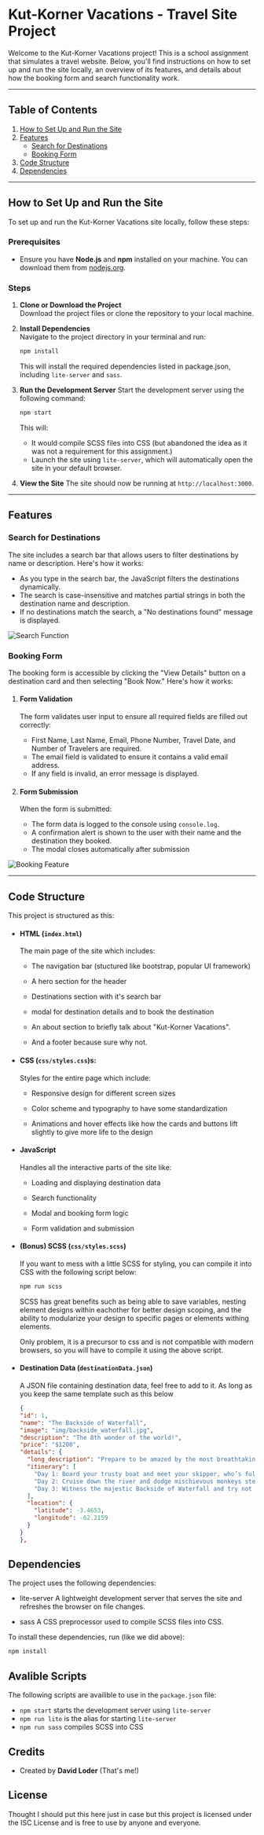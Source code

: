 # Kut-Korner Vacations - Travel Site Project

Welcome to the Kut-Korner Vacations project! This is a school assignment that simulates a travel website. Below, you'll find instructions on how to set up and run the site locally, an overview of its features, and details about how the booking form and search functionality work.

---

## Table of Contents

1. [How to Set Up and Run the Site](#how-to-set-up-and-run-the-site)
2. [Features](#features)
   - [Search for Destinations](#search-for-destinations)
   - [Booking Form](#booking-form)
3. [Code Structure](#code-structure)
4. [Dependencies](#dependencies)

---

## How to Set Up and Run the Site

To set up and run the Kut-Korner Vacations site locally, follow these steps:

### Prerequisites

- Ensure you have **Node.js** and **npm** installed on your machine. You can download them from [nodejs.org](https://nodejs.org/).

### Steps

1. **Clone or Download the Project**  
   Download the project files or clone the repository to your local machine.

2. **Install Dependencies**  
   Navigate to the project directory in your terminal and run:

   ```bash
   npm install
   ```

   This will install the required dependencies listed in package.json, including `lite-server` and `sass`.

3. **Run the Development Server**
   Start the development server using the following command:

   ```bash
   npm start
   ```

   This will:

   - It would compile SCSS files into CSS (but abandoned the idea as it was not a requirement for this assignment.)
   - Launch the site using `lite-server`, which will automatically open the site in your default browser.

4. **View the Site**
   The site should now be running at `http://localhost:3000`.

---

## Features

### Search for Destinations

The site includes a search bar that allows users to filter destinations by name or description. Here's how it works:

- As you type in the search bar, the JavaScript filters the destinations dynamically.
- The search is case-insensitive and matches partial strings in both the destination name and description.
- If no destinations match the search, a "No destinations found" message is displayed.

![Search Function](./img/searchfunction.gif)

### Booking Form

The booking form is accessible by clicking the "View Details" button on a destination card and then selecting "Book Now." Here's how it works:

1. #### Form Validation

   The form validates user input to ensure all required fields are filled out correctly:

   - First Name, Last Name, Email, Phone Number, Travel Date, and Number of Travelers are required.
   - The email field is validated to ensure it contains a valid email address.
   - If any field is invalid, an error message is displayed.

2. #### Form Submission
   When the form is submitted:
   - The form data is logged to the console using `console.log`.
   - A confirmation alert is shown to the user with their name and the destination they booked.
   - The modal closes automatically after submission

![Booking Feature](./img/bookingfeature.gif)

---

## Code Structure

This project is structured as this:

- #### HTML (`index.html`)

  The main page of the site which includes:

  - The navigation bar (stuctured like bootstrap, popular UI framework)

  - A hero section for the header

  - Destinations section with it's search bar

  - modal for destination details and to book the destination

  - An about section to briefly talk about "Kut-Korner Vacations".

  - And a footer because sure why not.

- #### CSS (`css/styles.css`)s:

  Styles for the entire page which include:

  - Responsive design for different screen sizes

  - Color scheme and typography to have some standardization

  - Animations and hover effects like how the cards and buttons lift slightly to give more life to the design

- #### JavaScript

  Handles all the interactive parts of the site like:

  - Loading and displaying destination data

  - Search functionality

  - Modal and booking form logic

  - Form validation and submission

- #### (Bonus) SCSS (`css/styles.scss`)

  If you want to mess with a little SCSS for styling, you can compile it into CSS with the following script below:

  ```bash
  npm run scss
  ```

  SCSS has great benefits such as being able to save variables, nesting element designs within eachother for better design scoping, and the ability to modularize your design to specific pages or elements withing elements.

  Only problem, it is a precursor to css and is not compatible with modern browsers, so you will have to compile it using the above script.

- #### Destination Data (`destinationData.json`)

  A JSON file containing destination data, feel free to add to it. As long as you keep the same template such as this below

  ```JSON
  {
  "id": 1,
  "name": "The Backside of Waterfall",
  "image": "img/backside_waterfall.jpg",
  "description": "The 8th wonder of the world!",
  "price": "$1200",
  "details": {
    "long_description": "Prepare to be amazed by the most breathtaking view you’ve never seen—the backside of water! This legendary waterfall is a must-see for adventurers and pun enthusiasts alike.",
    "itinerary": [
      "Day 1: Board your trusty boat and meet your skipper, who’s full of jokes (and questionable navigation skills).",
      "Day 2: Cruise down the river and dodge mischievous monkeys stealing your snacks.",
      "Day 3: Witness the majestic Backside of Waterfall and try not to get soaked by its 'refreshing' mist."
    ],
    "location": {
      "latitude": -3.4653,
      "longitude": -62.2159
    }
  }
  },
  ```

## Dependencies

The project uses the following dependencies:

- lite-server
  A lightweight development server that serves the site and refreshes the browser on file changes.

- sass
  A CSS preprocessor used to compile SCSS files into CSS.

To install these dependencies, run (like we did above):

```bash
npm install
```

## Avalible Scripts

The following scripts are availible to use in the `package.json` file:

- `npm start`
  starts the development server using `lite-server`
- `npm run lite` is the alias for starting `lite-server`
- `npm run sass` compiles SCSS into CSS

## Credits

- Created by **David Loder** (That's me!)

## License

Thought I should put this here just in case but this project is licensed under the ISC License and is free to use by anyone and everyone.
